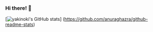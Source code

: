 ### Hi there! 👋

<!--
**yakinoki/yakinoki** is a ✨ _special_ ✨ repository because its `README.md` (this file) appears on your GitHub profile.

Here are some ideas to get you started:

- 🔭 I’m currently working on ...
- 🌱 I’m currently learning ...
- 👯 I’m looking to collaborate on ...
- 🤔 I’m looking for help with ...
- 💬 Ask me about ...
- 📫 How to reach me: ...
- 😄 Pronouns: ...
- ⚡ Fun fact: ...
-->

[![yakinoki's GitHub stats](https://github-readme-stats.vercel.app/api?username={yakinoki/yakinoki})]
(https://github.com/anuraghazra/github-readme-stats)
